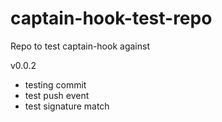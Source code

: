 captain-hook-test-repo
======================

Repo to test captain-hook against

v0.0.2

- testing commit
- test push event
- test signature match
